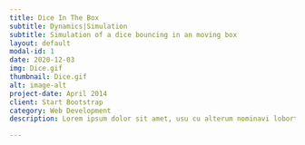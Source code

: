 ```yaml
---
title: Dice In The Box
subtitle: Dynamics|Simulation 
subtitle: Simulation of a dice bouncing in an moving box 
layout: default
modal-id: 1
date: 2020-12-03
img: Dice.gif
thumbnail: Dice.gif
alt: image-alt
project-date: April 2014
client: Start Bootstrap
category: Web Development
description: Lorem ipsum dolor sit amet, usu cu alterum nominavi lobortis. At duo novum diceret. Tantas apeirian vix et, usu sanctus postulant inciderint ut, populo diceret necessitatibus in vim. Cu eum dicam feugiat noluisse.

---
```


